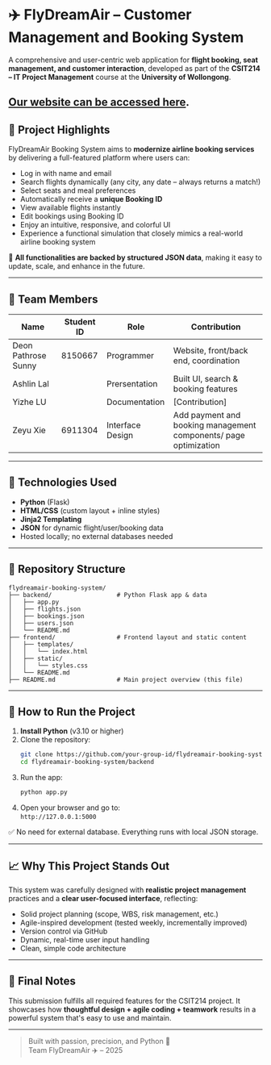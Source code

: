 
# ✈️ FlyDreamAir – Customer Management and Booking System

A comprehensive and user-centric web application for **flight booking, seat management, and customer interaction**, developed as part of the **CSIT214 – IT Project Management** course at the **University of Wollongong**.

[Our website can be accessed here](https://deonpsunny1.wixsite.com/flydreamair-booking).
---

## 🌟 Project Highlights

FlyDreamAir Booking System aims to **modernize airline booking services** by delivering a full-featured platform where users can:

- Log in with name and email  
- Search flights dynamically (any city, any date – always returns a match!)  
- Select seats and meal preferences  
- Automatically receive a **unique Booking ID**
- View available flights instantly
- Edit bookings using Booking ID
- Enjoy an intuitive, responsive, and colorful UI  
- Experience a functional simulation that closely mimics a real-world airline booking system

🎯 **All functionalities are backed by structured JSON data**, making it easy to update, scale, and enhance in the future.

---

## 👥 Team Members

| Name                | Student ID | Role               | Contribution                          |
|---------------------|------------|--------------------|---------------------------------------|
| Deon Pathrose Sunny | 8150667    |   Programmer       | Website, front/back end, coordination |
| Ashlin Lal          |  |  Prersentation    | Built UI, search & booking features |
| Yizhe LU            |  |   Documentation   | [Contribution]           |
| Zeyu Xie            | 6911304 | Interface Design  | Add payment and booking management components/ page optimization|

---

## 🧰 Technologies Used

- **Python** (Flask)
- **HTML/CSS** (custom layout + inline styles)
- **Jinja2 Templating**
- **JSON** for dynamic flight/user/booking data
- Hosted locally; no external databases needed

---

## 📂 Repository Structure

```
flydreamair-booking-system/
├── backend/                  # Python Flask app & data
│   ├── app.py
│   ├── flights.json
│   ├── bookings.json
│   ├── users.json
│   └── README.md
├── frontend/                 # Frontend layout and static content
│   ├── templates/
│   │   └── index.html
│   ├── static/
│   │   └── styles.css
│   └── README.md
├── README.md                 # Main project overview (this file)
```

---

## 🚀 How to Run the Project

1. **Install Python** (v3.10 or higher)
2. Clone the repository:
   ```bash
   git clone https://github.com/your-group-id/flydreamair-booking-system.git
   cd flydreamair-booking-system/backend
   ```
3. Run the app:
   ```bash
   python app.py
   ```
4. Open your browser and go to:  
   `http://127.0.0.1:5000`

✅ No need for external database. Everything runs with local JSON storage.

---

## 📈 Why This Project Stands Out

This system was carefully designed with **realistic project management** practices and a **clear user-focused interface**, reflecting:

- Solid project planning (scope, WBS, risk management, etc.)
- Agile-inspired development (tested weekly, incrementally improved)
- Version control via GitHub
- Dynamic, real-time user input handling
- Clean, simple code architecture

---

## 🏁 Final Notes

This submission fulfills all required features for the CSIT214 project. It showcases how **thoughtful design + agile coding + teamwork** results in a powerful system that's easy to use and maintain.

---

> Built with passion, precision, and Python 🐍  
> Team FlyDreamAir ✈️ – 2025
